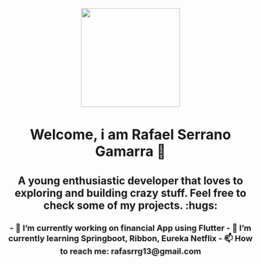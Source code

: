 <div id="header" align="center">
    <img src="https://media.giphy.com/media/2IudUHdI075HL02Pkk/giphy.gif" width="200"></img>
    <h1 align="center">Welcome, i am Rafael Serrano Gamarra 👋</h1>
    <h2 align="center">
    A young enthusiastic developer that loves to exploring and building crazy stuff. Feel free to check some of my projects. :hugs:	
    </h2>
</div>

<div align="center">
    <h3 align="center">- 🔭 I’m currently working on financial App using Flutter
- 🌱 I’m currently learning Springboot, Ribbon, Eureka Netflix
- 📫 How to reach me: rafasrrg13@gmail.com
</h3>


</div>
<!--
**RafaSG13/RafaSG13** is a ✨ _special_ ✨ repository because its `README.md` (this file) appears on your GitHub profile.

Here are some ideas to get you started:

- 🔭 I’m currently working on financial App using Flutter
- 🌱 I’m currently learning Springboot, Ribbon, Eureka Netflix
- 📫 How to reach me: rafasrrg13@gmail.com
-->
